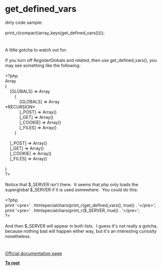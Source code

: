 # get_defined_vars




<div class="phpcode"><span class="html">
dirty code sample:<br><br>print_r(compact(array_keys(get_defined_vars())));</span>
</div>
  

#


<div class="phpcode"><span class="html">
A little gotcha to watch out for:<br><br>If you turn off RegisterGlobals and related, then use get_defined_vars(), you may see something like the following:<br><br><span class="default">&lt;?php<br></span><span class="keyword">Array<br>(<br>&#xA0; &#xA0; [</span><span class="default">GLOBALS</span><span class="keyword">] =&gt; Array<br>&#xA0; &#xA0; &#xA0; &#xA0; (<br>&#xA0; &#xA0; &#xA0; &#xA0; &#xA0; &#xA0; [</span><span class="default">GLOBALS</span><span class="keyword">] =&gt; Array<br> *</span><span class="default">RECURSION</span><span class="keyword">*<br>&#xA0; &#xA0; &#xA0; &#xA0; &#xA0; &#xA0; [</span><span class="default">_POST</span><span class="keyword">] =&gt; Array()<br>&#xA0; &#xA0; &#xA0; &#xA0; &#xA0; &#xA0; [</span><span class="default">_GET</span><span class="keyword">] =&gt; Array()<br>&#xA0; &#xA0; &#xA0; &#xA0; &#xA0; &#xA0; [</span><span class="default">_COOKIE</span><span class="keyword">] =&gt; Array()<br>&#xA0; &#xA0; &#xA0; &#xA0; &#xA0; &#xA0; [</span><span class="default">_FILES</span><span class="keyword">] =&gt; Array()<br>&#xA0; &#xA0; &#xA0; &#xA0; )<br><br>&#xA0; &#xA0; [</span><span class="default">_POST</span><span class="keyword">] =&gt; Array()<br>&#xA0; &#xA0; [</span><span class="default">_GET</span><span class="keyword">] =&gt; Array()<br>&#xA0; &#xA0; [</span><span class="default">_COOKIE</span><span class="keyword">] =&gt; Array()<br>&#xA0; &#xA0; [</span><span class="default">_FILES</span><span class="keyword">] =&gt; Array()<br><br>)<br></span><span class="default">?&gt;<br></span><br>Notice that $_SERVER isn&apos;t there.&#xA0; It seems that php only loads the superglobal $_SERVER if it is used somewhere.&#xA0; You could do this:<br><br><span class="default">&lt;?php<br></span><span class="keyword">print </span><span class="string">&apos;&lt;pre&gt;&apos; </span><span class="keyword">. </span><span class="default">htmlspecialchars</span><span class="keyword">(</span><span class="default">print_r</span><span class="keyword">(</span><span class="default">get_defined_vars</span><span class="keyword">(), </span><span class="default">true</span><span class="keyword">)) . </span><span class="string">&apos;&lt;/pre&gt;&apos;</span><span class="keyword">;<br>print </span><span class="string">&apos;&lt;pre&gt;&apos; </span><span class="keyword">. </span><span class="default">htmlspecialchars</span><span class="keyword">(</span><span class="default">print_r</span><span class="keyword">(</span><span class="default">$_SERVER</span><span class="keyword">, </span><span class="default">true</span><span class="keyword">)) . </span><span class="string">&apos;&lt;/pre&gt;&apos;</span><span class="keyword">;<br></span><span class="default">?&gt;<br></span><br>And then $_SERVER will appear in both lists.&#xA0; I guess it&apos;s not really a gotcha, because nothing bad will happen either way, but it&apos;s an interesting curiosity nonetheless.</span>
</div>
  

#

[Official documentation page](https://www.php.net/manual/en/function.get-defined-vars.php)

**[To root](/README.md)**